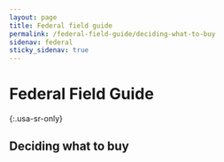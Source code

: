 ```yaml
---
layout: page
title: Federal field guide
permalink: /federal-field-guide/deciding-what-to-buy
sidenav: federal
sticky_sidenav: true
---
```


# Federal Field Guide
{:.usa-sr-only}

## Deciding what to buy
